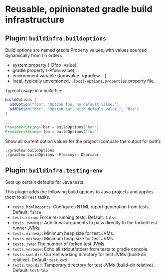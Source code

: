 Reusable, opinionated gradle build infrastructure
==

Plugin: ```buildinfra.buildoptions```
--

Build options are named gradle Property<String>
values, with values sourced dynamically from 
(in order):
* system property (-Dfoo=value),
* gradle property (-Pfoo=value),
* environment variable (foo=value ./gradlew ...)
* local, typically unversioned, ```.local-options.properties``` property file.

Typical usage in a build file:
```groovy
buildOptions {
  addOption("foo", "Option foo, no default value.")
  addOption("bar", "Option bar, with default value.", "baz")
}

...
Provider<String> bar = buildOptions["bar"]
Provider<String> foo = buildOptions["foo"]
```

Show all current option values for the project (compare
the output for both):

```shell
./gradlew buildOptions
./gradlew buildOptions -Pfoo=xyz -Dbar=abc
```

Plugin: ```buildinfra.testing-env```
--

Sets up certain defaults for Java tests. 

This plugin adds the following build options to Java projects and applies them to all ```Test```
tasks.

* ```tests.htmlReports```: Configures HTML report generation from tests. Default: ```false``` 
* ```tests.rerun```: Force re-running tests. Default: ```false```
* ```tests.jvmargs```: Additional arguments to pass directly to the forked test runner JVMs.
* ```tests.minheap```: Minimum heap size for test JVMs.
* ```tests.maxheap```: Minimum heap size for test JVMs.
* ```tests.jvms```: The number of forked test JVMs.
* ```tests.verbose```: Echo all stdout/stderr from tests to gradle console.
* ```tests.cwd.dir```: Current working directory for test JVMs (build-dir relative). Default: ```test-cwd```
* ```tests.tmp.dir```: Temporary directory for test JVMs (build-dir relative). Default: ```test-tmp```

